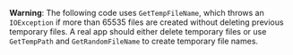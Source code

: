 **Warning**: The following code uses `GetTempFileName`, which throws an `IOException` if more than 65535 files are created without deleting previous temporary files. A real app should either delete temporary files or use `GetTempPath` and `GetRandomFileName` to create temporary file names.